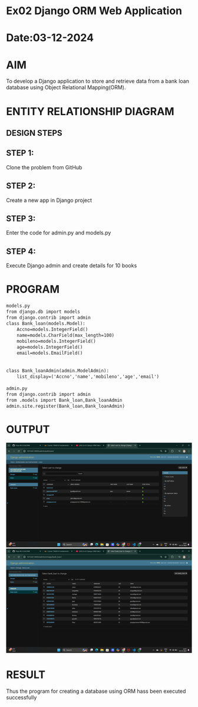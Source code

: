 # Ex02 Django ORM Web Application
# Date:03-12-2024
# AIM
To develop a Django application to store and retrieve data from a bank loan database using Object Relational Mapping(ORM).

# ENTITY RELATIONSHIP DIAGRAM
## DESIGN STEPS
## STEP 1:
Clone the problem from GitHub

## STEP 2:
Create a new app in Django project

## STEP 3:
Enter the code for admin.py and models.py

## STEP 4:
Execute Django admin and create details for 10 books

# PROGRAM
```
models.py
from django.db import models
from django.contrib import admin
class Bank_loan(models.Model):
    Accno=models.IntegerField()
    name=models.CharField(max_length=100)
    mobileno=models.IntegerField()
    age=models.IntegerField()
    email=models.EmailField()
    

class Bank_loanAdmin(admin.ModelAdmin):
    list_display=('Accno','name','mobileno','age','email')
    
admin.py
from django.contrib import admin
from .models import Bank_loan,Bank_loanAdmin
admin.site.register(Bank_loan,Bank_loanAdmin)
```

# OUTPUT
![alt text](<Screenshot (39).png>)
![alt text](<Screenshot (40).png>)
# RESULT
Thus the program for creating a database using ORM hass been executed successfully
